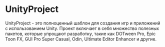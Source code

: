 # UnityProject
UnityProject - это полноценный шаблон для создания игр и приложений с использованием Unity. Проект включает в себя множество полезных пакетов, которые упрощают разработку, такие как DOTween Pro, Epic Toon FX, GUI Pro Super Casual, Odin, Ultimate Editor Enhancer и другие.
